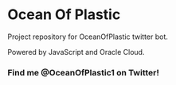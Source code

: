 # Ocean Of Plastic
Project repository for OceanOfPlastic twitter bot.

Powered by JavaScript and Oracle Cloud.

### Find me @OceanOfPlastic1 on Twitter!
